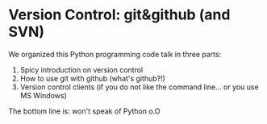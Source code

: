 # Version Control: git&github (and SVN)

We organized this Python programming code talk in three parts:
1. Spicy introduction on version control 
2. How to use git with github (what's github?!)
3. Version control clients (if you do not like the command line... or you use MS Windows)
    
The bottom line is: won't speak of Python o.O
